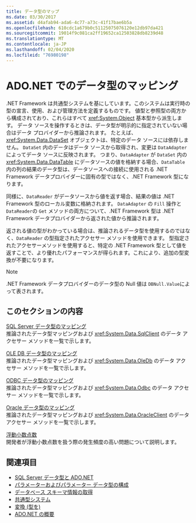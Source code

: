 ```yaml
---
title: データ型のマップ
ms.date: 03/30/2017
ms.assetid: d4afab94-ada6-4c77-a73c-41f17bae6b5a
ms.openlocfilehash: 610cdc1a679b0c51125075076120e12db97da421
ms.sourcegitcommit: 19014f9c081ca2ff19652ca12503828db8239d48
ms.translationtype: MT
ms.contentlocale: ja-JP
ms.lasthandoff: 02/04/2020
ms.locfileid: "76980198"
---
```

# <a name="data-type-mappings-in-adonet"></a>ADO.NET でのデータ型のマッピング
.NET Framework は共通型システムを基にしています。このシステムは実行時の型の宣言、使用、および管理方法を定義するものです。 値型と参照型の両方から構成されており、これらはすべて <xref:System.Object> 基本型から派生します。 データ ソースを操作するときは、データ型が明示的に指定されていない場合はデータ プロバイダーから推論されます。 たとえば、<xref:System.Data.DataSet> オブジェクトは、特定のデータ ソースには依存しません。 `DataSet` 内のデータはデータ ソースから取得され、変更は `DataAdapter` によってデータ ソースに反映されます。 つまり、`DataAdapter` が `DataSet` 内の <xref:System.Data.DataTable> にデータソースの値を格納する場合、`DataTable` 内の列の結果のデータ型は、データソースへの接続に使用される .NET Framework データプロバイダーに固有の型ではなく、.NET Framework 型になります。  
  
 同様に、`DataReader` がデータソースから値を返す場合、結果の値は .NET Framework 型のローカル変数に格納されます。 `DataAdapter` の `Fill` 操作と `DataReader`の `Get` メソッドの両方について、.NET Framework 型は .NET Framework データプロバイダーから返された値から推論されます。  
  
 返される値の型がわかっている場合は、推論されるデータ型を使用するのではなく、`DataReader` の型指定されたアクセサー メソッドを使用できます。 型指定されたアクセサーメソッドを使用すると、特定の .NET Framework 型として値を返すことで、より優れたパフォーマンスが得られます。これにより、追加の型変換が不要になります。  
  
> [!NOTE]
> .NET Framework データプロバイダーのデータ型の Null 値は `DBNull.Value`によって表されます。  
  
## <a name="in-this-section"></a>このセクションの内容  
 [SQL Server データ型のマッピング](sql-server-data-type-mappings.md)  
 推論されたデータ型マッピングおよび <xref:System.Data.SqlClient> のデータ アクセサー メソッドを一覧で示します。  
  
 [OLE DB データ型のマッピング](ole-db-data-type-mappings.md)  
 推論されたデータ型マッピングおよび <xref:System.Data.OleDb> のデータ アクセサー メソッドを一覧で示します。  
  
 [ODBC データ型のマッピング](odbc-data-type-mappings.md)  
 推論されたデータ型マッピングおよび <xref:System.Data.Odbc> のデータ アクセサー メソッドを一覧で示します。  
  
 [Oracle データ型のマッピング](oracle-data-type-mappings.md)  
 推論されたデータ型マッピングおよび <xref:System.Data.OracleClient> のデータ アクセサー メソッドを一覧で示します。  
  
 [浮動小数点数](floating-point-numbers.md)  
 開発者が浮動小数点数を扱う際の発生頻度の高い問題について説明します。  
  
## <a name="see-also"></a>関連項目

- [SQL Server データ型と ADO.NET](./sql/sql-server-data-types.md)
- [パラメーターおよびパラメーター データ型の構成](configuring-parameters-and-parameter-data-types.md)
- [データベース スキーマ情報の取得](retrieving-database-schema-information.md)
- [共通型システム](../../../standard/base-types/common-type-system.md)
- [変換 (型を)](https://docs.microsoft.com/previous-versions/visualstudio/visual-studio-2008/t8s7t9bf(v=vs.90))
- [ADO.NET の概要](ado-net-overview.md)
